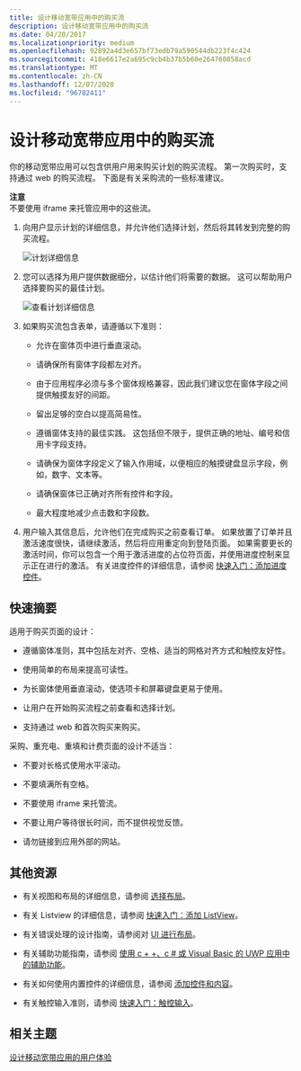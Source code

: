```yaml
---
title: 设计移动宽带应用中的购买流
description: 设计移动宽带应用中的购买流
ms.date: 04/20/2017
ms.localizationpriority: medium
ms.openlocfilehash: 92892a4d3e657bf73edb79a590544db223f4c424
ms.sourcegitcommit: 418e6617e2a695c9cb4b37b5b60e264760858acd
ms.translationtype: MT
ms.contentlocale: zh-CN
ms.lasthandoff: 12/07/2020
ms.locfileid: "96782411"
---
```

# <a name="design-purchase-flows-in-a-mobile-broadband-app"></a>设计移动宽带应用中的购买流


你的移动宽带应用可以包含供用户用来购买计划的购买流程。 第一次购买时，支持通过 web 的购买流程。 下面是有关采购流的一些标准建议。

**注意**  
不要使用 iframe 来托管应用中的这些流。

 

1.  向用户显示计划的详细信息，并允许他们选择计划，然后将其转发到完整的购买流程。

    ![计划详细信息](images/mb-fig1-purchaseflow-plandetails.png)

2.  您可以选择为用户提供数据细分，以估计他们将需要的数据。 这可以帮助用户选择要购买的最佳计划。

    ![查看计划详细信息](images/mb-fig2-reviewplandetails.png)

3.  如果购买流包含表单，请遵循以下准则：

    -   允许在窗体页中进行垂直滚动。

    -   请确保所有窗体字段都左对齐。

    -   由于应用程序必须与多个窗体规格兼容，因此我们建议您在窗体字段之间提供触摸友好的间距。

    -   留出足够的空白以提高简易性。

    -   遵循窗体支持的最佳实践。 这包括但不限于，提供正确的地址、编号和信用卡字段支持。

    -   请确保为窗体字段定义了输入作用域，以便相应的触摸键盘显示字段，例如，数字、文本等。

    -   请确保窗体已正确对齐所有控件和字段。

    -   最大程度地减少点击数和字段数。

4.  用户输入其信息后，允许他们在完成购买之前查看订单。 如果放置了订单并且激活速度很快，请继续激活，然后将应用重定向到登陆页面。 如果需要更长的激活时间，你可以包含一个用于激活进度的占位符页面，并使用进度控制来显示正在进行的激活。 有关进度控件的详细信息，请参阅 [快速入门：添加进度控件](/previous-versions/windows/apps/hh465487(v=win.10))。

## <a name="span-idquick_summaryspanspan-idquick_summaryspanspan-idquick_summaryspanquick-summary"></a><span id="Quick_summary"></span><span id="quick_summary"></span><span id="QUICK_SUMMARY"></span>快速摘要


适用于购买页面的设计：

-   遵循窗体准则，其中包括左对齐、空格、适当的网格对齐方式和触控友好性。

-   使用简单的布局来提高可读性。

-   为长窗体使用垂直滚动，使选项卡和屏幕键盘更易于使用。

-   让用户在开始购买流程之前查看和选择计划。

-   支持通过 web 和首次购买来购买。

采购、重充电、重填和计费页面的设计不适当：

-   不要对长格式使用水平滚动。

-   不要填满所有空格。

-   不要使用 iframe 来托管流。

-   不要让用户等待很长时间，而不提供视觉反馈。

-   请勿链接到应用外部的网站。

## <a name="span-idadditional_resourcesspanspan-idadditional_resourcesspanspan-idadditional_resourcesspanadditional-resources"></a><span id="Additional_resources"></span><span id="additional_resources"></span><span id="ADDITIONAL_RESOURCES"></span>其他资源


-   有关视图和布局的详细信息，请参阅 [选择布局](/previous-versions/windows/apps/hh465327(v=win.10))。

-   有关 Listview 的详细信息，请参阅 [快速入门：添加 ListView](/previous-versions/windows/apps/hh465496(v=win.10))。

-   有关错误处理的设计指南，请参阅对 [UI 进行布局](/previous-versions/windows/apps/hh465304(v=win.10))。

-   有关辅助功能指南，请参阅 [使用 c + +、c # 或 Visual Basic 的 UWP 应用中的辅助功能](/previous-versions/windows/apps/hh452680(v=win.10))。

-   有关如何使用内置控件的详细信息，请参阅 [添加控件和内容](/previous-versions/windows/apps/hh465393(v=win.10))。

-   有关触控输入准则，请参阅 [快速入门：触控输入](/previous-versions/windows/apps/hh465387(v=win.10))。

## <a name="span-idrelated_topicsspanrelated-topics"></a><span id="related_topics"></span>相关主题


[设计移动宽带应用的用户体验](designing-the-user-experience-of-a-mobile-broadband-app.md)

 

